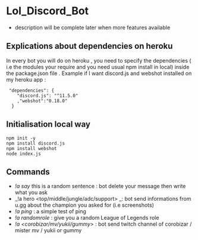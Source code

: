 # Lol_Discord_Bot
* description will be complete later when more features available
## Explications about dependencies on heroku
In every bot you will do on heroku , you need to specify the dependencies ( i.e the modules your require and you need usual npm install in local) inside the package.json file .
Example if I want discord.js and webshot installed on my heroku app :
```
 "dependencies": {
    "discord.js": "^11.5.0"
    ,"webshot":"0.18.0"
  }
```
## Initialisation local way
```
npm init -y
npm install discord.js
npm install webshot
node index.js
```
## Commands
 * _!a say_ this is a random sentence :  bot delete your message then write what you ask 
 * _!a hero <champion> <top/middle/jungle/adc/support> _: bot send informations from u.gg about the champion you asked for (i.e screenshots) 
 * _!a ping_ : a simple test of ping
 * _!a randomrole_ : give you a random League of Legends role
 * _!a <corobizar/mv/yukii/gummy>_ : bot send twitch channel of corobizar / mister mv / yukii or gummy

